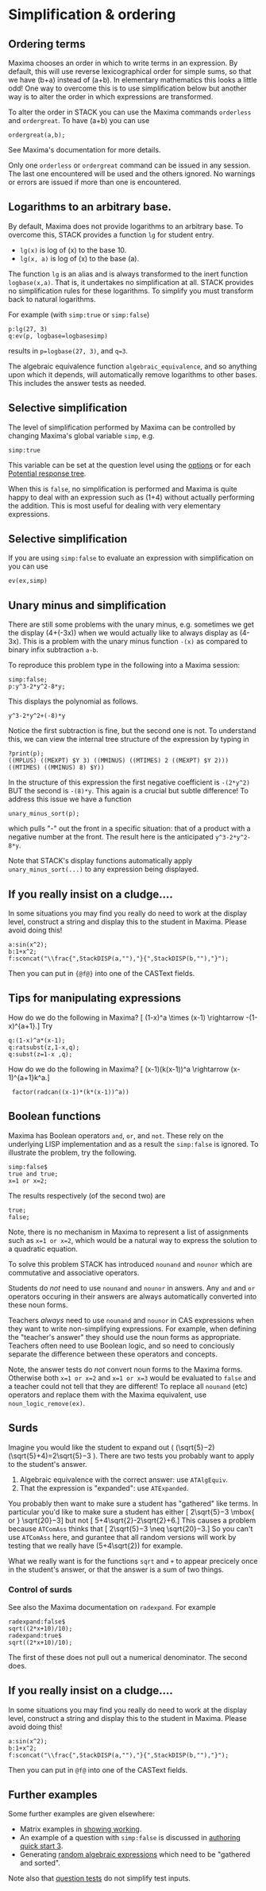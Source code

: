 # Simplification & ordering

## Ordering terms

Maxima chooses an order in which to write terms in an expression.  By default, this will use reverse lexicographical order for simple sums, so that we have \(b+a\) instead of \(a+b\).  In elementary mathematics this looks a little odd!  One way to overcome this is to use simplification below but another way is to alter the order in which expressions are transformed.

To alter the order in STACK you can use the Maxima commands `orderless` and `ordergreat`.  To have \(a+b\) you can use

    ordergreat(a,b);

See Maxima's documentation for more details.  

Only one `orderless` or `ordergreat` command can be issued in any session.  The last one encountered will be used and the others ignored.  No warnings or errors are issued if more than one is encountered.

## Logarithms to an arbitrary base.

By default, Maxima does not provide logarithms to an arbitrary base.  To overcome this, STACK provides a function `lg` for student entry.

* `lg(x)` is log of \(x\) to the base 10.
* `lg(x, a)` is log of \(x\) to the base \(a\).

The function `lg` is an alias and is always transformed to the inert function `logbase(x,a)`.  That is, it undertakes no simplification at all.  STACK provides no simplification rules for these logarithms.  To simplify you must transform back to natural logarithms.

For example (with `simp:true` or `simp:false`)

    p:lg(27, 3)
    q:ev(p, logbase=logbasesimp)

results in `p=logbase(27, 3)`, and `q=3`.

The algebraic equivalence function `algebraic_equivalence`, and so anything upon which it depends, will automatically remove logarithms to other bases.  This includes the answer tests as needed.

## Selective simplification

The level of simplification performed by Maxima can be controlled by changing Maxima's global variable `simp`, e.g.

    simp:true

This variable can be set at the question level using the [options](../Authoring/Options.md) or for each [Potential response tree](../Authoring/Potential_response_trees.md).

When this is `false`, no simplification is performed and Maxima is quite happy to deal with an expression such as \(1+4\) without actually performing the addition.
This is most useful for dealing with very elementary expressions.

## Selective simplification

If you are using `simp:false` to evaluate an expression with simplification on you can use

    ev(ex,simp)

## Unary minus and simplification

There are still some problems with the unary minus, e.g. sometimes we get the display \(4+(-3x)\) when we would actually like to always display as \(4-3x\).  This is a problem with the unary minus function `-(x)` as compared to binary infix subtraction `a-b`.

To reproduce this problem type in the following into a Maxima session:

    simp:false;
    p:y^3-2*y^2-8*y;

This displays the polynomial as follows.

    y^3-2*y^2+(-8)*y

Notice the first subtraction is fine, but the second one is not.  To understand this, we can view the internal tree structure of the expression by typing in

    ?print(p);
    ((MPLUS) ((MEXPT) $Y 3) ((MMINUS) ((MTIMES) 2 ((MEXPT) $Y 2))) ((MTIMES) ((MMINUS) 8) $Y))

In the structure of this expression the first negative coefficient is `-(2*y^2)` BUT the second is `-(8)*y`.   This again is a crucial but subtle difference!  To address this issue we have a function

    unary_minus_sort(p);

which pulls "-" out the front in a specific situation: that of a product with a negative number at the front.  The result here is the anticipated `y^3-2*y^2-8*y`.

Note that STACK's display functions automatically apply `unary_minus_sort(...)` to any expression being displayed.

## If you really insist on a cludge....

In some situations you may find you really do need to work at the display level, construct a string and display this to the student in Maxima.  Please avoid doing this!

    a:sin(x^2);
    b:1+x^2;
    f:sconcat("\\frac{",StackDISP(a,""),"}{",StackDISP(b,""),"}");

Then you can put in `{@f@}` into one of the CASText fields.

## Tips for manipulating expressions

How do we do the following in Maxima?
\[ (1-x)^a \times (x-1) \rightarrow  -(1-x)^{a+1}.\]
Try

    q:(1-x)^a*(x-1);
    q:ratsubst(z,1-x,q);
    q:subst(z=1-x ,q);


How do we do the following in Maxima?
\[ (x-1)(k(x-1))^a \rightarrow  (x-1)^{a+1}k^a.\]

     factor(radcan((x-1)*(k*(x-1))^a))

## Boolean functions

Maxima has Boolean operators `and`, `or`, and `not`.  These rely on the underlying LISP implementation and as a result the `simp:false` is ignored.  To illustrate the problem, try the following.

    simp:false$
    true and true;
    x=1 or x=2;

The results respectively (of the second two) are

    true;
    false;

Note, there is no mechanism in Maxima to represent a list of assignments such as `x=1 or x=2`, which would be a natural way to express the solution to a quadratic equation.

To solve this problem STACK has introduced `nounand` and `nounor` which are commutative and associative operators.

Students do *not* need to use `nounand` and `nounor` in answers.  Any `and` and `or` operators occuring in their answers are always automatically converted into these noun forms.

Teachers *always* need to use `nounand` and `nounor` in CAS expressions when they want to write non-simplifying expressions.  For example, when defining the "teacher's answer" they should use the noun forms as appropriate.  Teachers often need to use Boolean logic, and so need to conciously separate the difference between these operators and concepts.

Note, the answer tests do *not* convert noun forms to the Maxima forms.  Otherwise both `x=1 or x=2` and `x=1 or x=3` would be evaluated to `false` and a teacher could not tell that they are different!  To replace all `nounand` (etc) operators and replace them with the Maxima equivalent, use `noun_logic_remove(ex)`.

## Surds

Imagine you would like the student to expand out \( (\sqrt{5}−2)(\sqrt{5}+4)=2\sqrt{5}−3 \). There are two tests you probably want to apply to the student's answer.

1. Algebraic equivalence with the correct answer: use `ATAlgEquiv`.
2. That the expression is "expanded": use `ATExpanded`.

You probably then want to make sure a student has "gathered" like terms.  In particular you'd like to make sure a student has either
\[ 2\sqrt{5}−3 \mbox{ or } \sqrt{20}−3\]
but not \[ 5+4\sqrt{2}-2\sqrt{2}+6.\]
This causes a problem because `ATComAss` thinks that \[ 2\sqrt{5}−3 \neq \sqrt{20}−3.\]
So you can't use `ATComAss` here, and gurantee that all random versions will work by testing that we really have \(5+4\sqrt{2}\) for example.

What we really want is for the functions `sqrt` and `+` to appear precicely once in the student's answer, or that the answer is a sum of two things.

### Control of surds ###

See also the Maxima documentation on `radexpand`.  For example

    radexpand:false$
    sqrt((2*x+10)/10);
    radexpand:true$
    sqrt((2*x+10)/10);

The first of these does not pull out a numerical denominator.  The second does.

## If you really insist on a cludge....

In some situations you may find you really do need to work at the display level, construct a string and display this to the student in Maxima.  Please avoid doing this!

    a:sin(x^2);
    b:1+x^2;
    f:sconcat("\\frac{",StackDISP(a,""),"}{",StackDISP(b,""),"}");

Then you can put in `@f@` into one of the CASText fields.

## Further examples

Some further examples are given elsewhere:

* Matrix examples in [showing working](Matrix.md#Showing_working).
* An example of a question with `simp:false` is discussed in [authoring quick start 3](../Authoring/Authoring_quick_start_3.md).
* Generating [random algebraic expressions](Random.md) which need to be "gathered and sorted".

Note also that [question tests](../Authoring/Testing.md#Simplification) do not simplify test inputs.
